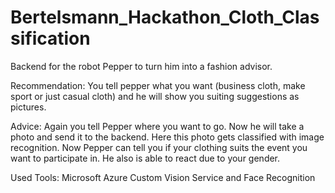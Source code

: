 # Bertelsmann_Hackathon_Cloth_Classification
Backend for the robot Pepper to turn him into a fashion advisor.

Recommendation:
You tell pepper what you want (business cloth, make sport or just casual cloth) and he will show you suiting suggestions as pictures.

Advice:
Again you tell Pepper where you want to go. Now he will take a photo and send it to the backend. Here this photo gets classified with image recognition. Now Pepper can tell you if your clothing suits the event you want to participate in. He also is able to react due to your gender.

Used Tools: Microsoft Azure Custom Vision Service and Face Recognition
